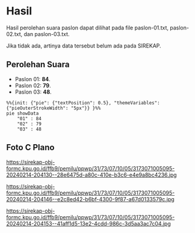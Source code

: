 # Hasil

Hasil perolehan suara paslon dapat dilihat pada file paslon-01.txt, paslon-02.txt, dan paslon-03.txt.

Jika tidak ada, artinya data tersebut belum ada pada SIREKAP.

## Perolehan Suara

 * Paslon 01: **84**.
 * Paslon 02: **79**.
 * Paslon 03: **48**.

```mermaid
%%{init: {"pie": {"textPosition": 0.5}, "themeVariables": {"pieOuterStrokeWidth": "5px"}} }%%
pie showData
    "01" : 84
    "02" : 79
    "03" : 48
```
## Foto C Plano

https://sirekap-obj-formc.kpu.go.id/ffb9/pemilu/ppwp/31/73/07/10/05/3173071005095-20240214-204130--28e6475d-a80c-410e-b3c6-e4e9a8bc4236.jpg

https://sirekap-obj-formc.kpu.go.id/ffb9/pemilu/ppwp/31/73/07/10/05/3173071005095-20240214-204146--e2c8ed42-b6bf-4300-9f87-a67d0133579c.jpg

https://sirekap-obj-formc.kpu.go.id/ffb9/pemilu/ppwp/31/73/07/10/05/3173071005095-20240214-204153--41aff1d5-13e2-4cdd-986c-3d5aa3ac7c04.jpg

